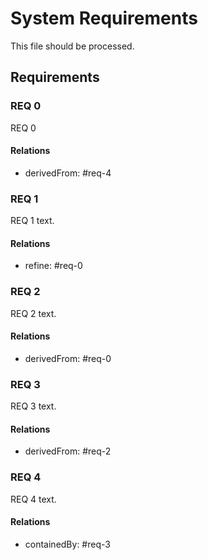 # System Requirements

This file should be processed.

## Requirements

### REQ 0

REQ 0

#### Relations
  * derivedFrom: #req-4
  

### REQ 1

REQ 1 text.


#### Relations
  * refine: #req-0
  

### REQ 2

REQ 2 text.

#### Relations
  * derivedFrom: #req-0
  
  
### REQ 3

REQ 3 text.

#### Relations
  * derivedFrom: #req-2
  
  
### REQ 4

REQ 4 text.


#### Relations
  * containedBy: #req-3
  

